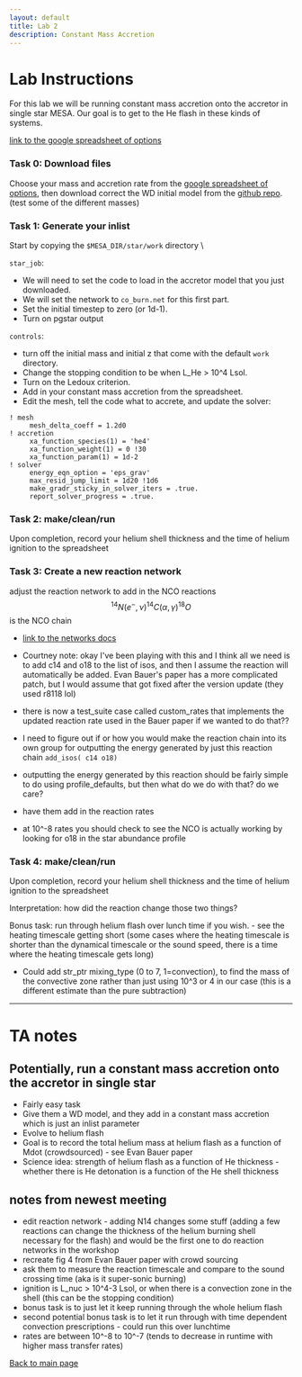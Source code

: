 ```yaml
---
layout: default
title: Lab 2
description: Constant Mass Accretion
---
```



# Lab Instructions

For this lab we will be running constant mass accretion onto the accretor in single star MESA. Our goal is to get to the He flash in these kinds of systems.

[link to the google spreadsheet of options](https://docs.google.com/spreadsheets/d/1__UPg_5JfiBkJpZTleyaSwW_faxHzmo_X7Us2RTfLOM/edit#gid=1651867869)

### Task 0: Download files
Choose your mass and accretion rate from the [google spreadsheet of options](https://docs.google.com/spreadsheets/d/1__UPg_5JfiBkJpZTleyaSwW_faxHzmo_X7Us2RTfLOM/edit#gid=1651867869), then download correct the WD initial model from the [github repo](https://github.com/courtcraw/mesadu_wdbinaries). (test some of the different masses)

### Task 1: Generate your inlist
Start by copying the <code>$MESA_DIR/star/work</code> directory \\ 

<code>star_job</code>:

* We will need to set the code to load in the accretor model that you just downloaded. 
* We will set the network to <code>co_burn.net</code> for this first part. 
* Set the initial timestep to zero (or 1d-1). 
* Turn on pgstar output

<code>controls</code>: 

* turn off the initial mass and initial z that come with the default <code>work</code> directory. 
* Change the stopping condition to be when L_He > 10^4 Lsol. 
* Turn on the Ledoux criterion. 
* Add in your constant mass accretion from the spreadsheet.
* Edit the mesh, tell the code what to accrete, and update the solver:
```
! mesh
     mesh_delta_coeff = 1.2d0
! accretion
     xa_function_species(1) = 'he4'
     xa_function_weight(1) = 0 !30
     xa_function_param(1) = 1d-2
! solver
     energy_eqn_option = 'eps_grav'
     max_resid_jump_limit = 1d20 !1d6
     make_gradr_sticky_in_solver_iters = .true.
     report_solver_progress = .true.
```

### Task 2: make/clean/run
Upon completion, record your helium shell thickness and the time of helium ignition to the spreadsheet


### Task 3: Create a new reaction network
adjust the reaction network to add in the NCO reactions
$$^{14}N(e^-,\nu)^{14}C(\alpha,\gamma)^{18}O$$ is the NCO chain
* [link to the networks docs](https://docs.mesastar.org/en/latest/net/nets.html)

* Courtney note: okay I've been playing with this and I think all we need is to add c14 and o18 to the list of isos, and then I assume the reaction will automatically be added. Evan Bauer's paper has a more complicated patch, but I would assume that got fixed after the version update (they used r8118 lol)
* there is now a test_suite case called custom_rates that implements the updated reaction rate used in the Bauer paper if we wanted to do that?? 
* I need to figure out if or how you would make the reaction chain into its own group for outputting the energy generated by just this reaction chain
<code>add_isos(
c14
o18)</code>

* outputting the energy generated by this reaction should be fairly simple to do using profile_defaults, but then what do we do with that? do we care?
* have them add in the reaction rates
* at 10^-8 rates you should check to see the NCO is actually working by looking for o18 in the star abundance profile

### Task 4: make/clean/run
Upon completion, record your helium shell thickness and the time of helium ignition to the spreadsheet

Interpretation: how did the reaction change those two things?

Bonus task: run through helium flash over lunch time if you wish. - see the heating timescale getting short (some cases where the heating timescale is shorter than the dynamical timescale or the sound speed, there is a time where the heating timescale gets long)

* Could add str_ptr mixing_type (0 to 7, 1=convection), to find the mass of the convective zone rather than just using 10^3 or 4 in our case (this is a different estimate than the pure subtraction)





* * *

# TA notes

## Potentially, run a constant mass accretion onto the accretor in single star
* Fairly easy task 
* Give them a WD model, and they add in a constant mass accretion which is just an inlist parameter
* Evolve to helium flash
* Goal is to record the total helium mass at helium flash as a function of Mdot (crowdsourced) - see Evan Bauer paper
* Science idea: strength of helium flash as a function of He thickness - whether there is He detonation is a function of the He shell thickness


## notes from newest meeting
* edit reaction network - adding N14 changes some stuff (adding a few reactions can change the thickness of the helium burning shell necessary for the flash) and would be the first one to do reaction networks in the workshop
* recreate fig 4 from Evan Bauer paper with crowd sourcing
* ask them to measure the reaction timescale and compare to the sound crossing time (aka is it super-sonic burning)
* ignition is L_nuc > 10^4-3 Lsol, or when there is a convection zone in the shell (this can be the stopping condition)
* bonus task is to just let it keep running through the whole helium flash
* second potential bonus task is to let it run through with time dependent convection prescriptions - could run this over lunchtime
* rates are between 10^-8 to 10^-7 (tends to decrease in runtime with higher mass transfer rates)









[Back to main page](./)